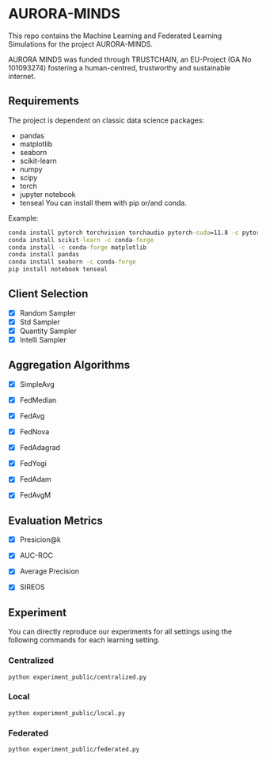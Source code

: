 # AURORA-MINDS

This repo contains the Machine Learning and Federated Learning Simulations for the project AURORA-MINDS.

AURORA MINDS was funded through TRUSTCHAIN, an EU-Project (GA No 101093274) fostering a human-centred, trustworthy and sustainable internet.

## Requirements
The project is dependent on classic data science packages:
- pandas
- matplotlib
- seaborn
- scikit-learn
- numpy
- scipy
- torch
- jupyter notebook
- tenseal
You can install them with pip or/and conda.

Example:
```cmd
conda install pytorch torchvision torchaudio pytorch-cuda=11.8 -c pytorch -c nvidia
conda install scikit-learn -c conda-forge
conda install -c conda-forge matplotlib
conda install pandas
conda install seaborn -c conda-forge
pip install notebook tenseal
```

## Client Selection
- [X] Random Sampler
- [X] Std Sampler
- [X] Quantity Sampler
- [X] Intelli Sampler

## Aggregation Algorithms 
- [X] SimpleAvg
- [X] FedMedian
- [X] FedAvg
- [X] FedNova
- [X] FedAdagrad
- [X] FedYogi
- [X] FedAdam
- [X] FedAvgM


## Evaluation Metrics 
- [X] Presicion@k
- [X] AUC-ROC
- [X] Average Precision
- [X] SIREOS


## Experiment

You can directly reproduce our experiments for all settings using the following commands for each learning setting.
### Centralized
```commandline
python experiment_public/centralized.py
```

### Local
```commandline
python experiment_public/local.py
```

### Federated
```commandline
python experiment_public/federated.py
```
